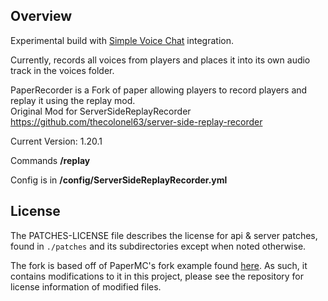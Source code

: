 ## Overview
Experimental build with [Simple Voice Chat](https://modrinth.com/plugin/simple-voice-chat) integration.

Currently, records all voices from players and places it into its own audio track in the voices folder.


PaperRecorder is a Fork of paper allowing players to record players and replay it using the replay mod. <br>
Original Mod for ServerSideReplayRecorder https://github.com/thecolonel63/server-side-replay-recorder

Current Version: 1.20.1


Commands **/replay**

Config is in **/config/ServerSideReplayRecorder.yml**

## License
The PATCHES-LICENSE file describes the license for api & server patches,
found in `./patches` and its subdirectories except when noted otherwise.

The fork is based off of PaperMC's fork example found [here](https://github.com/PaperMC/paperweight-examples).
As such, it contains modifications to it in this project, please see the repository for license information
of modified files.
